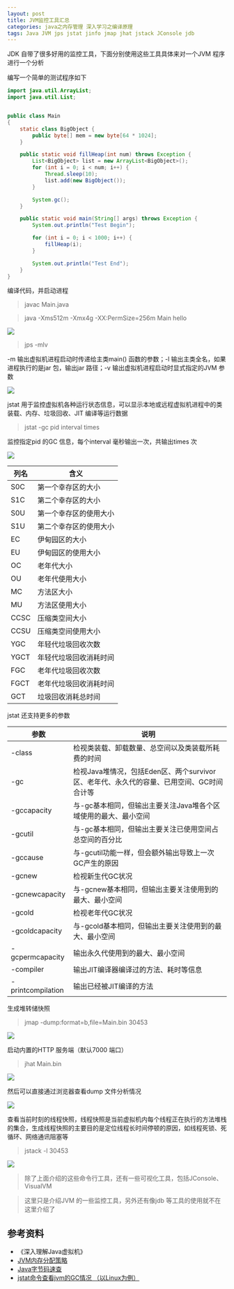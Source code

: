 ```yaml
---
layout: post
title: JVM监控工具汇总
categories: java之内存管理 深入学习之编译原理
tags: Java JVM jps jstat jinfo jmap jhat jstack JConsole jdb 
---
```




JDK 自带了很多好用的监控工具，下面分别使用这些工具具体来对一个JVM 程序进行一个分析

编写一个简单的测试程序如下

```java
import java.util.ArrayList;
import java.util.List;


public class Main 
{
    static class BigObject {
        public byte[] mem = new byte[64 * 1024];
    }

    public static void fillHeap(int num) throws Exception {
        List<BigObject> list = new ArrayList<BigObject>();
        for (int i = 0; i < num; i++) {
            Thread.sleep(10);
            list.add(new BigObject());
        }

        System.gc();
    }

    public static void main(String[] args) throws Exception {
        System.out.println("Test Begin");

        for (int i = 0; i < 1000; i++) {
            fillHeap(i);
        }

        System.out.println("Test End");
    }
}
```

编译代码，并启动进程

>javac Main.java

>java -Xms512m -Xmx4g -XX:PermSize=256m Main hello

![](../media/image/2019-08-14/01.png)

>jps -mlv

-m 输出虚拟机进程启动时传递给主类main() 函数的参数；-l 输出主类全名，如果进程执行的是jar 包，输出jar 路径；-v 输出虚拟机进程启动时显式指定的JVM 参数

![](../media/image/2019-08-14/02.png)

jstat 用于监控虚拟机各种运行状态信息，可以显示本地或远程虚拟机进程中的类装载、内存、垃圾回收、JIT 编译等运行数据

>jstat -gc pid interval times

监控指定pid 的GC 信息，每个interval 毫秒输出一次，共输出times 次

![](../media/image/2019-08-14/03.png)

列名  | 含义
------|-------------------------
S0C   | 第一个幸存区的大小
S1C   | 第二个幸存区的大小
S0U   | 第一个幸存区的使用大小
S1U   | 第二个幸存区的使用大小
EC    | 伊甸园区的大小
EU    | 伊甸园区的使用大小
OC    | 老年代大小
OU    | 老年代使用大小
MC    | 方法区大小
MU    | 方法区使用大小
CCSC  | 压缩类空间大小
CCSU  | 压缩类空间使用大小
YGC   | 年轻代垃圾回收次数
YGCT  | 年轻代垃圾回收消耗时间
FGC   | 老年代垃圾回收次数
FGCT  | 老年代垃圾回收消耗时间
GCT   | 垃圾回收消耗总时间

jstat 还支持更多的参数

参数              | 说明 
------------------|--------------------------------------------------------------------------------
-class            | 检视类装载、卸载数量、总空间以及类装载所耗费的时间
-gc               | 检视Java堆情况，包括Eden区、两个survivor区、老年代、永久代的容量、已用空间、GC时间合计等
-gccapacity       | 与-gc基本相同，但输出主要关注Java堆各个区域使用的最大、最小空间
-gcutil           | 与-gc基本相同，但输出主要关注已使用空间占总空间的百分比
-gccause          | 与-gcutil功能一样，但会额外输出导致上一次GC产生的原因
-gcnew            | 检视新生代GC状况
-gcnewcapacity    | 与-gcnew基本相同，但输出主要关注使用到的最大、最小空间
-gcold            | 检视老年代GC状况
-gcoldcapacity    | 与-gcold基本相同，但输出主要关注使用到的最大、最小空间
-gcpermcapacity   | 输出永久代使用到的最大、最小空间
-compiler         | 输出JIT编译器编译过的方法、耗时等信息
-printcompilation | 输出已经被JIT编译的方法

生成堆转储快照

>jmap -dump:format=b,file=Main.bin 30453

![](../media/image/2019-08-14/04.png)

启动内置的HTTP 服务端（默认7000 端口）

>jhat Main.bin

![](../media/image/2019-08-14/05.png)

然后可以直接通过浏览器查看dump 文件分析情况

![](../media/image/2019-08-14/06.png)

查看当前时刻的线程快照，线程快照是当前虚拟机内每个线程正在执行的方法堆栈的集合，生成线程快照的主要目的是定位线程长时间停顿的原因，如线程死锁、死循环、网络通讯阻塞等

>jstack -l 30453

![](../media/image/2019-08-14/07.png)

>除了上面介绍的这些命令行工具，还有一些可视化工具，包括JConsole、VisualVM

>这里只是介绍JVM 的一些监控工具，另外还有像jdb 等工具的使用就不在这里介绍了

## 参考资料

* 《深入理解Java虚拟机》
* [JVM内存分配策略](http://www.xumenger.com/java-gc-memory-201903115/)
* [Java字节码速查](http://www.xumenger.com/java-jvm-opcode-20190706/)
* [jstat命令查看jvm的GC情况 （以Linux为例）](https://www.cnblogs.com/yjd_hycf_space/p/7755633.html)
